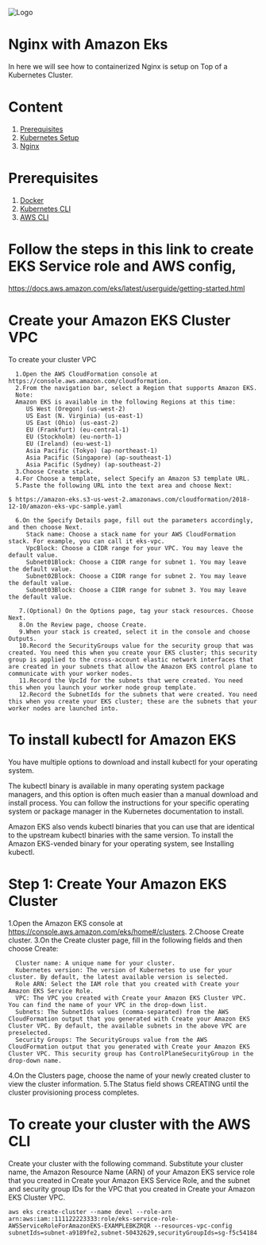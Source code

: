 ![Logo](https://github.com/mithunvikram/nginx-docker/blob/master/docs/GeppettoIcon.png?raw=true"Logo")

# Nginx with Amazon Eks<br/>
   In here we will see how to containerized Nginx is setup on Top of a Kubernetes Cluster.
   
# Content
1. [Prerequisites](#prerequisites)
1. [Kubernetes Setup](#kubernetes-setup)
1. [Nginx](#nginx-setup)

# Prerequisites
1. [Docker](https://docs.docker.com/install/)<br/>
1. [Kubernetes CLI](https://kubernetes.io/docs/tasks/tools/install-kubectl/)<br/>
1. [AWS CLI](https://docs.aws.amazon.com/cli/latest/userguide/cli-chap-install.html)<br/>


# Follow the steps in this link to create EKS Service role and AWS config,
 
   https://docs.aws.amazon.com/eks/latest/userguide/getting-started.html


# Create your Amazon EKS Cluster VPC
   To create your cluster VPC 
   
      1.Open the AWS CloudFormation console at https://console.aws.amazon.com/cloudformation.
      2.From the navigation bar, select a Region that supports Amazon EKS.
      Note:
      Amazon EKS is available in the following Regions at this time:
         US West (Oregon) (us-west-2)
         US East (N. Virginia) (us-east-1)
         US East (Ohio) (us-east-2)
         EU (Frankfurt) (eu-central-1)
         EU (Stockholm) (eu-north-1)
         EU (Ireland) (eu-west-1)
         Asia Pacific (Tokyo) (ap-northeast-1)
         Asia Pacific (Singapore) (ap-southeast-1)
         Asia Pacific (Sydney) (ap-southeast-2)
      3.Choose Create stack.
      4.For Choose a template, select Specify an Amazon S3 template URL.
      5.Paste the following URL into the text area and choose Next:
   
    $ https://amazon-eks.s3-us-west-2.amazonaws.com/cloudformation/2018-12-10/amazon-eks-vpc-sample.yaml
    
      6.On the Specify Details page, fill out the parameters accordingly, and then choose Next.
         Stack name: Choose a stack name for your AWS CloudFormation stack. For example, you can call it eks-vpc.
         VpcBlock: Choose a CIDR range for your VPC. You may leave the default value.
         Subnet01Block: Choose a CIDR range for subnet 1. You may leave the default value.
         Subnet02Block: Choose a CIDR range for subnet 2. You may leave the default value.
         Subnet03Block: Choose a CIDR range for subnet 3. You may leave the default value.

       7.(Optional) On the Options page, tag your stack resources. Choose Next.
       8.On the Review page, choose Create.
       9.When your stack is created, select it in the console and choose Outputs.
       10.Record the SecurityGroups value for the security group that was created. You need this when you create your EKS cluster; this security group is applied to the cross-account elastic network interfaces that are created in your subnets that allow the Amazon EKS control plane to communicate with your worker nodes.
       11.Record the VpcId for the subnets that were created. You need this when you launch your worker node group template.
       12.Record the SubnetIds for the subnets that were created. You need this when you create your EKS cluster; these are the subnets that your worker nodes are launched into.
       
# To install kubectl for Amazon EKS

   You have multiple options to download and install kubectl for your operating system.

   The kubectl binary is available in many operating system package managers, and this option is often much easier than a manual download and install process. You can follow the instructions for your specific operating system or package manager in the Kubernetes documentation to install.
   
   Amazon EKS also vends kubectl binaries that you can use that are identical to the upstream kubectl binaries with the same version. To install the Amazon EKS-vended binary for your operating system, see Installing kubectl.
   
# Step 1: Create Your Amazon EKS Cluster

   1.Open the Amazon EKS console at https://console.aws.amazon.com/eks/home#/clusters.
   2.Choose Create cluster.
   3.On the Create cluster page, fill in the following fields and then choose Create:

      Cluster name: A unique name for your cluster.
      Kubernetes version: The version of Kubernetes to use for your cluster. By default, the latest available version is selected.
      Role ARN: Select the IAM role that you created with Create your Amazon EKS Service Role.
      VPC: The VPC you created with Create your Amazon EKS Cluster VPC. You can find the name of your VPC in the drop-down list.
      Subnets: The SubnetIds values (comma-separated) from the AWS CloudFormation output that you generated with Create your Amazon EKS Cluster VPC. By default, the available subnets in the above VPC are preselected.
      Security Groups: The SecurityGroups value from the AWS CloudFormation output that you generated with Create your Amazon EKS Cluster VPC. This security group has ControlPlaneSecurityGroup in the drop-down name.
      
   4.On the Clusters page, choose the name of your newly created cluster to view the cluster information.
   5.The Status field shows CREATING until the cluster provisioning process completes.
   
 # To create your cluster with the AWS CLI

   Create your cluster with the following command. Substitute your cluster name, the Amazon Resource Name (ARN) of your Amazon EKS service role that you created in Create your Amazon EKS Service Role, and the subnet and security group IDs for the VPC that you created in Create your Amazon EKS Cluster VPC.
     
    aws eks create-cluster --name devel --role-arn arn:aws:iam::111122223333:role/eks-service-role-AWSServiceRoleForAmazonEKS-EXAMPLEBKZRQR --resources-vpc-config subnetIds=subnet-a9189fe2,subnet-50432629,securityGroupIds=sg-f5c54184



